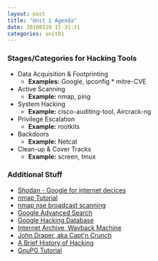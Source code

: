 ```yaml
---
layout: post
title: "Unit 1 Agenda"
date: 20160319 15:31:31
categories: unit01
---
```


### Stages/Categories for Hacking Tools

* Data Acquisition & Footprinting
	* **Examples:** Google, ipconfig * mitre-CVE
* Active Scanning
	* **Example:** nmap, ping
* System Hacking
	* **Example:** cisco-auditing-tool, Aircrack-ng
* Privilege Escalation
	* **Example:** rootkits
* Backdoors
	* **Example:** Netcat
* Clean-up & Cover Tracks
	* **Example:** screen, tmux

### Additional Stuff

* [Shodan - Google for internet decices](https://www.shodan.io/)
* [nmap Tutorial](https://nmap.org/bennieston-tutorial/)
* [nmap nse broadcast scanning](http://insidetrust.blogspot.com/2011/05/nmap-nse-broadcast-scanning-in.html)
* [Google Advanced Search](https://www.google.ca/advanced_search)
* [Google Hacking Database](http://www.hackersforcharity.org/ghdb/)
* [Internet Archive, Wayback Machine](http://archive.org/web/web.php)
* [John Draper, aka Capt'n Crunch ](https://en.wikipedia.org/wiki/John_Draper)
* [A Brief History of Hacking](http://www.businessinsider.com/black-hat-hacking-2011-12?op=1)
* [GnuPG Tutorial](http://www.dewinter.com/gnupg_howto/english/GPGMiniHowto.html)
